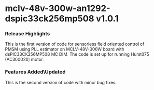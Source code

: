 # mclv-48v-300w-an1292-dspic33ck256mp508 v1.0.1
### Release Highlights
This is the first version of code for sensorless field oriented control of PMSM using PLL estimator on MCLV-48V-300W board with dsPIC33CK256MP508 MC DIM. 
The code is set up for running Hurst075 (AC300020) motor.


### Features Added\Updated
This is the second version of code with minor bug fixes.


